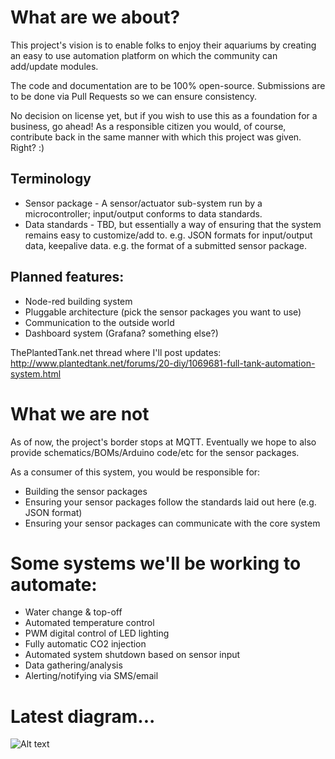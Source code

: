 # What are we about?
This project's vision is to enable folks to enjoy their aquariums by creating an easy to use automation platform on which the community can add/update modules.  

The code and documentation are to be 100% open-source.  Submissions are to be done via Pull Requests so we can ensure consistency.  

No decision on license yet, but if you wish to use this as a foundation for a business, go ahead!  As a responsible citizen you would, of course, contribute back in the same manner with which this project was given.  Right? :)

## Terminology
* Sensor package - A sensor/actuator sub-system run by a microcontroller; input/output conforms to data standards.
* Data standards - TBD, but essentially a way of ensuring that the system remains easy to customize/add to.  e.g. JSON formats for input/output data, keepalive data.  e.g. the format of a submitted sensor package.

## Planned features:
* Node-red building system
* Pluggable architecture (pick the sensor packages you want to use)
* Communication to the outside world
* Dashboard system (Grafana?  something else?)

ThePlantedTank.net thread where I'll post updates: http://www.plantedtank.net/forums/20-diy/1069681-full-tank-automation-system.html

# What we are not
As of now, the project's border stops at MQTT.  Eventually we hope to also provide schematics/BOMs/Arduino code/etc for the sensor packages. 

As a consumer of this system, you would be responsible for:
* Building the sensor packages 
* Ensuring your sensor packages follow the standards laid out here (e.g. JSON format)
* Ensuring your sensor packages can communicate with the core system

# Some systems we'll be working to automate:
* Water change & top-off
* Automated temperature control
* PWM digital control of LED lighting
* Fully automatic CO2 injection
* Automated system shutdown based on sensor input
* Data gathering/analysis
* Alerting/notifying via SMS/email

# Latest diagram...
![Alt text](/drawIO/Aquarium.png?raw=true "Latest diagram...")
